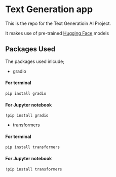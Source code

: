 # Text Generation app
This is the repo for the Text Generatioin AI Project.

It makes use of pre-trained [Hugging Face](https://huggingface.co/) models

## Packages Used
The packages used inlcude;

- gradio
#### For terminal
`pip install gradio`

#### For Jupyter notebook
`!pip install gradio`

- transformers
#### For terminal
`pip install transformers`

#### For Jupyter notebook
`!pip install transformers`